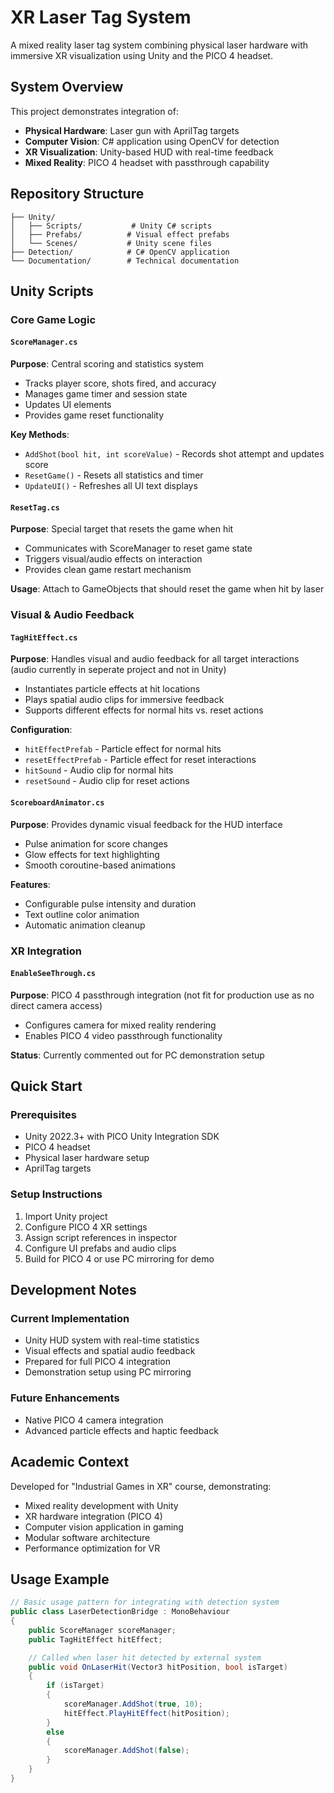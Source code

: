 # XR Laser Tag System

A mixed reality laser tag system combining physical laser hardware with immersive XR visualization using Unity and the PICO 4 headset.

## System Overview

This project demonstrates integration of:

- **Physical Hardware**: Laser gun with AprilTag targets
- **Computer Vision**: C# application using OpenCV for detection
- **XR Visualization**: Unity-based HUD with real-time feedback
- **Mixed Reality**: PICO 4 headset with passthrough capability

## Repository Structure

```
├── Unity/
│   ├── Scripts/           # Unity C# scripts
│   ├── Prefabs/          # Visual effect prefabs
│   └── Scenes/           # Unity scene files
├── Detection/            # C# OpenCV application
└── Documentation/        # Technical documentation
```

## Unity Scripts

### Core Game Logic

#### `ScoreManager.cs`

**Purpose**: Central scoring and statistics system

- Tracks player score, shots fired, and accuracy
- Manages game timer and session state
- Updates UI elements
- Provides game reset functionality

**Key Methods**:

- `AddShot(bool hit, int scoreValue)` - Records shot attempt and updates score
- `ResetGame()` - Resets all statistics and timer
- `UpdateUI()` - Refreshes all UI text displays

#### `ResetTag.cs`

**Purpose**: Special target that resets the game when hit

- Communicates with ScoreManager to reset game state
- Triggers visual/audio effects on interaction
- Provides clean game restart mechanism

**Usage**: Attach to GameObjects that should reset the game when hit by laser

### Visual & Audio Feedback

#### `TagHitEffect.cs`

**Purpose**: Handles visual and audio feedback for all target interactions (audio currently in seperate project and not in Unity)

- Instantiates particle effects at hit locations
- Plays spatial audio clips for immersive feedback
- Supports different effects for normal hits vs. reset actions

**Configuration**:

- `hitEffectPrefab` - Particle effect for normal hits
- `resetEffectPrefab` - Particle effect for reset interactions
- `hitSound` - Audio clip for normal hits
- `resetSound` - Audio clip for reset actions

#### `ScoreboardAnimator.cs`

**Purpose**: Provides dynamic visual feedback for the HUD interface

- Pulse animation for score changes
- Glow effects for text highlighting
- Smooth coroutine-based animations

**Features**:

- Configurable pulse intensity and duration
- Text outline color animation
- Automatic animation cleanup

### XR Integration

#### `EnableSeeThrough.cs`

**Purpose**: PICO 4 passthrough integration (not fit for production use as no direct camera access)

- Configures camera for mixed reality rendering
- Enables PICO 4 video passthrough functionality

**Status**: Currently commented out for PC demonstration setup

## Quick Start

### Prerequisites

- Unity 2022.3+ with PICO Unity Integration SDK
- PICO 4 headset
- Physical laser hardware setup
- AprilTag targets

### Setup Instructions

1. Import Unity project
2. Configure PICO 4 XR settings
3. Assign script references in inspector
4. Configure UI prefabs and audio clips
5. Build for PICO 4 or use PC mirroring for demo

## Development Notes

### Current Implementation

- Unity HUD system with real-time statistics
- Visual effects and spatial audio feedback
- Prepared for full PICO 4 integration
- Demonstration setup using PC mirroring

### Future Enhancements

- Native PICO 4 camera integration
- Advanced particle effects and haptic feedback

## Academic Context

Developed for "Industrial Games in XR" course, demonstrating:

- Mixed reality development with Unity
- XR hardware integration (PICO 4)
- Computer vision application in gaming
- Modular software architecture
- Performance optimization for VR

## Usage Example

```csharp
// Basic usage pattern for integrating with detection system
public class LaserDetectionBridge : MonoBehaviour
{
    public ScoreManager scoreManager;
    public TagHitEffect hitEffect;

    // Called when laser hit detected by external system
    public void OnLaserHit(Vector3 hitPosition, bool isTarget)
    {
        if (isTarget)
        {
            scoreManager.AddShot(true, 10);
            hitEffect.PlayHitEffect(hitPosition);
        }
        else
        {
            scoreManager.AddShot(false);
        }
    }
}
```

